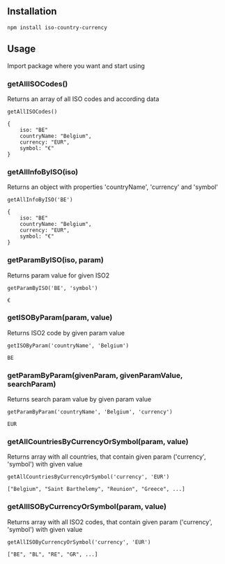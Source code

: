 ## Installation
`npm install iso-country-currency`

## Usage
Import package where you want and start using 


### getAllISOCodes()
Returns an array of all ISO codes and according data

`getAllISOCodes()`
```
{
    iso: "BE" 
    countryName: "Belgium",
    currency: "EUR",
    symbol: "€"
}
```

### getAllInfoByISO(iso) 
Returns an object with properties 'countryName', 'currency' and 'symbol' 

`getAllInfoByISO('BE')`
```
{
    iso: "BE"
    countryName: "Belgium",
    currency: "EUR",
    symbol: "€"
}
```
### getParamByISO(iso, param) 
Returns param value for given ISO2

`getParamByISO('BE', 'symbol')`

`€`

### getISOByParam(param, value)
Returns ISO2 code by given param value

`getISOByParam('countryName', 'Belgium')`

`BE`

### getParamByParam(givenParam, givenParamValue, searchParam)
Returns search param value by given param value

`getParamByParam('countryName', 'Belgium', 'currency')`

`EUR`

### getAllCountriesByCurrencyOrSymbol(param, value)
Returns array with all countries, that contain given param ('currency', 'symbol') with given value

`getAllCountriesByCurrencyOrSymbol('currency', 'EUR')`

`["Belgium", "Saint Barthelemy", "Reunion", "Greece", ...]`


### getAllISOByCurrencyOrSymbol(param, value)
Returns array with all ISO2 codes, that contain given param ('currency', 'symbol') with given value

`getAllISOByCurrencyOrSymbol('currency', 'EUR')`

`["BE", "BL", "RE", "GR", ...]`
